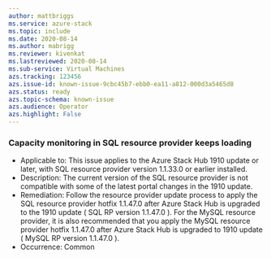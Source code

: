 ```yaml
---
author: mattbriggs
ms.service: azure-stack
ms.topic: include
ms.date: 2020-08-14
ms.author: mabrigg
ms.reviewer: kivenkat
ms.lastreviewed: 2020-08-14
ms.sub-service: Virtual Machines
azs.tracking: 123456
azs.issue-id: known-issue-9cbc45b7-ebb0-ea11-a812-000d3a5465d8
azs.status: ready
azs.topic-schema: known-issue
azs.audience: Operator
azs.highlight: False
---
```

### Capacity monitoring in SQL resource provider keeps loading

- Applicable to: This issue applies to the Azure Stack Hub 1910 update or later, with SQL resource provider version 1.1.33.0 or earlier installed.
- Description: The current version of the SQL resource provider is not compatible with some of the latest portal changes in the 1910 update.
- Remediation: Follow the resource provider update process to apply the SQL resource provider hotfix 1.1.47.0 after Azure Stack Hub is upgraded to the 1910 update ( SQL RP version 1.1.47.0 ). For the MySQL resource provider, it is also recommended that you apply the MySQL resource provider hotfix 1.1.47.0 after Azure Stack Hub is upgraded to 1910 update ( MySQL RP version 1.1.47.0 ).
- Occurrence: Common